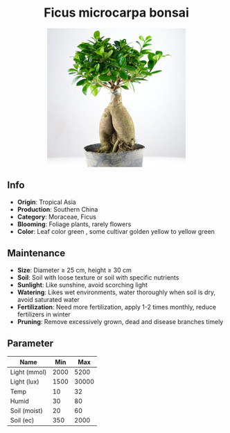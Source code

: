 <h1 align='center'>Ficus microcarpa bonsai</h1>
<p align="center">
    <img 
        align='center'
        width='320'
        src="../images/ficus microcarpa bonsai.png" 
        alt='Ficus microcarpa bonsai' />
</p>

## Info

 - **Origin**: Tropical Asia
 - **Production**: Southern China
 - **Category**: Moraceae, Ficus
 - **Blooming**: Foliage plants, rarely flowers
 - **Color**: Leaf color green , some cultivar golden yellow to yellow green

## Maintenance

 - **Size**: Diameter ≥ 25 cm, height ≥ 30 cm
 - **Soil**: Soil with loose texture or soil with specific nutrients
 - **Sunlight**: Like sunshine, avoid scorching light
 - **Watering**: Likes wet environments, water thoroughly when soil is dry, avoid saturated water
 - **Fertilization**: Need more fertilization, apply 1-2 times monthly, reduce fertilizers in winter
 - **Pruning**: Remove excessively grown, dead and disease branches timely

## Parameter

| Name         | Min  | Max   |
|--------------|------|-------|
| Light (mmol) | 2000 | 5200  |
| Light (lux)  | 1500 | 30000 |
| Temp         | 10    | 32    |
| Humid        | 30   | 80    |
| Soil (moist) | 20   | 60    |
| Soil (ec)    | 350  | 2000  |